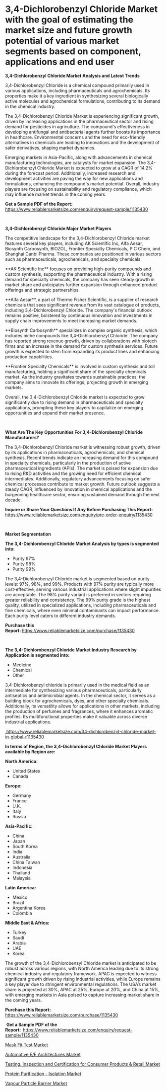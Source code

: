 <p><h1>3,4-Dichlorobenzyl Chloride Market with the goal of estimating the market size and future growth potential of various market segments based on component, applications and end user</h1></p><p><strong>3,4-Dichlorobenzyl Chloride Market Analysis and Latest Trends</strong></p>
<p><p>3,4-Dichlorobenzyl Chloride is a chemical compound primarily used in various applications, including pharmaceuticals and agrochemicals. Its properties make it a key ingredient in synthesizing several biologically active molecules and agrochemical formulations, contributing to its demand in the chemical industry.</p><p>The 3,4-Dichlorobenzyl Chloride Market is experiencing significant growth, driven by increasing applications in the pharmaceutical sector and rising demand for pesticides in agriculture. The compound's effectiveness in developing antifungal and antibacterial agents further boosts its importance in healthcare. Environmental concerns and the need for eco-friendly alternatives in chemicals are leading to innovations and the development of safer derivatives, shaping market dynamics.</p><p>Emerging markets in Asia-Pacific, along with advancements in chemical manufacturing technologies, are catalysts for market expansion. The 3,4-Dichlorobenzyl Chloride Market is expected to grow at a CAGR of 14.2% during the forecast period. Additionally, increased research and development activities are paving the way for new applications and formulations, enhancing the compound's market potential. Overall, industry players are focusing on sustainability and regulatory compliance, which may influence market trends in the coming years.</p></p>
<p><strong>Get a Sample PDF of the Report:&nbsp;</strong> <a href="https://www.reliablemarketsize.com/enquiry/request-sample/1135430?utm_campaign=1349&utm_medium=2&utm_source=Github&utm_content=ia&utm_term=13102024&utm_id=34-dichlorobenzyl-chloride">https://www.reliablemarketsize.com/enquiry/request-sample/1135430</a></p>
<p>&nbsp;</p>
<p><strong>3,4-Dichlorobenzyl Chloride Major Market Players</strong></p>
<p><p>The competitive landscape for the 3,4-Dichlorobenzyl Chloride market features several key players, including AK Scientific Inc, Alfa Aesar, Biosynth Carbosynth, BIOZOL, Frontier Specialty Chemicals, P C Chem, and Shanghai Canbi Pharma. These companies are positioned in various sectors such as pharmaceuticals, agrochemicals, and specialty chemicals.</p><p>**AK Scientific Inc** focuses on providing high-purity compounds and custom synthesis, supporting the pharmaceutical industry. With a rising demand for specialty chemicals, the company has seen steady growth in market share and anticipates further expansion through enhanced product offerings and strategic partnerships.</p><p>**Alfa Aesar**, a part of Thermo Fisher Scientific, is a supplier of research chemicals that sees significant revenue from its vast catalogue of products, including 3,4-Dichlorobenzyl Chloride. The company's financial outlook remains positive, bolstered by continuous innovation and investments in supply chain improvements to meet increasing market demands.</p><p>**Biosynth Carbosynth** specializes in complex organic synthesis, which includes niche compounds like 3,4-Dichlorobenzyl Chloride. The company has reported strong revenue growth, driven by collaborations with biotech firms and an increase in the demand for custom synthesis services. Future growth is expected to stem from expanding its product lines and enhancing production capabilities.</p><p>**Frontier Specialty Chemicals** is involved in custom synthesis and toll manufacturing, holding a significant share of the specialty chemicals market. As the industry gravitates towards sustainable practices, the company aims to innovate its offerings, projecting growth in emerging markets.</p><p>Overall, the 3,4-Dichlorobenzyl Chloride market is expected to grow significantly due to rising demand in pharmaceuticals and specialty applications, prompting these key players to capitalize on emerging opportunities and expand their market presence.</p></p>
<p>&nbsp;</p>
<p><strong>What Are The Key Opportunities For 3,4-Dichlorobenzyl Chloride Manufacturers?</strong></p>
<p><p>The 3,4-Dichlorobenzyl Chloride market is witnessing robust growth, driven by its applications in pharmaceuticals, agrochemicals, and chemical synthesis. Recent trends indicate an increasing demand for this compound in specialty chemicals, particularly in the production of active pharmaceutical ingredients (APIs). The market is poised for expansion due to rising R&D activities and the growing need for efficient chemical intermediates. Additionally, regulatory advancements focusing on safer chemical processes contribute to market growth. Future outlook suggests a steady CAGR, influenced by innovation in chemical applications and the burgeoning healthcare sector, ensuring sustained demand through the next decade.</p></p>
<p><strong>Inquire or Share Your Questions If Any Before Purchasing This Report:</strong> <a href="https://www.reliablemarketsize.com/enquiry/pre-order-enquiry/1135430?utm_campaign=1349&utm_medium=2&utm_source=Github&utm_content=ia&utm_term=13102024&utm_id=34-dichlorobenzyl-chloride">https://www.reliablemarketsize.com/enquiry/pre-order-enquiry/1135430</a></p>
<p>&nbsp;</p>
<p><strong>Market Segmentation</strong></p>
<p><strong>The 3,4-Dichlorobenzyl Chloride Market Analysis by types is segmented into:</strong></p>
<p><ul><li>Purity 97%</li><li>Purity 98%</li><li>Purity 99%</li></ul></p>
<p><p>The 3,4-Dichlorobenzyl Chloride market is segmented based on purity levels: 97%, 98%, and 99%. Products with 97% purity are typically more cost-effective, serving various industrial applications where slight impurities are acceptable. The 98% purity variant is preferred in sectors requiring greater reliability and consistency. The 99% purity grade is the highest quality, utilized in specialized applications, including pharmaceuticals and fine chemicals, where even minimal contaminants can impact performance. Each purity level caters to different industry demands.</p></p>
<p><strong>Purchase this Report:&nbsp;</strong><a href="https://www.reliablemarketsize.com/purchase/1135430?utm_campaign=1349&utm_medium=2&utm_source=Github&utm_content=ia&utm_term=13102024&utm_id=34-dichlorobenzyl-chloride">https://www.reliablemarketsize.com/purchase/1135430</a></p>
<p>&nbsp;</p>
<p><strong>The 3,4-Dichlorobenzyl Chloride Market Industry Research by Application is segmented into:</strong></p>
<p><ul><li>Medicine</li><li>Chemical</li><li>Other</li></ul></p>
<p><p>3,4-Dichlorobenzyl chloride is primarily used in the medical field as an intermediate for synthesizing various pharmaceuticals, particularly antiseptics and antimicrobial agents. In the chemical sector, it serves as a building block for agrochemicals, dyes, and other specialty chemicals. Additionally, its versatility allows for applications in other markets, including the production of perfumes and fragrances, where it enhances aromatic profiles. Its multifunctional properties make it valuable across diverse industrial applications.</p></p>
<p><a href="https://www.reliablemarketsize.com/34-dichlorobenzyl-chloride-market-in-global-r1135430?utm_campaign=1349&utm_medium=2&utm_source=Github&utm_content=ia&utm_term=13102024&utm_id=34-dichlorobenzyl-chloride">&nbsp;https://www.reliablemarketsize.com/34-dichlorobenzyl-chloride-market-in-global-r1135430</a></p>
<p><strong>In terms of Region, the 3,4-Dichlorobenzyl Chloride Market Players available by Region are:</strong></p>
<p>
    <p> <strong> North America: </strong>
        <ul>
            <li>United States</li>
            <li>Canada</li>
        </ul>
        </p> 
    <p> <strong> Europe: </strong>
        <ul>
            <li>Germany</li>
            <li>France</li>
            <li>U.K.</li>
            <li>Italy</li>
            <li>Russia</li>
        </ul>
        </p> 
    <p> <strong> Asia-Pacific: </strong>
        <ul>
            <li>China</li>
            <li>Japan</li>
            <li>South Korea</li>
            <li>India</li>
            <li>Australia</li>
            <li>China Taiwan</li>
            <li>Indonesia</li>
            <li>Thailand</li>
            <li>Malaysia</li>
        </ul>
        </p> 
    <p> <strong> Latin America: </strong>
        <ul>
            <li>Mexico</li>
            <li>Brazil</li>
            <li>Argentina Korea</li>
            <li>Colombia</li>
        </ul>
        </p> 
    <p> <strong> Middle East & Africa: </strong>
        <ul>
            <li>Turkey</li>
            <li>Saudi</li>
            <li>Arabia</li>
            <li>UAE</li>
            <li>Korea</li>
        </ul>
    </p>
    </p>
<p><p>The growth of the 3,4-Dichlorobenzyl Chloride market is anticipated to be robust across various regions, with North America leading due to its strong chemical industry and regulatory framework. APAC is expected to witness significant growth driven by rising industrial activities, while Europe remains a key player due to stringent environmental regulations. The USA’s market share is projected at 30%, APAC at 25%, Europe at 20%, and China at 15%, with emerging markets in Asia poised to capture increasing market share in the coming years.</p></p>
<p><strong>Purchase this Report: </strong><a href="https://www.reliablemarketsize.com/purchase/1135430?utm_campaign=1349&utm_medium=2&utm_source=Github&utm_content=ia&utm_term=13102024&utm_id=34-dichlorobenzyl-chloride">https://www.reliablemarketsize.com/purchase/1135430</a></p>
<p>&nbsp;<strong>Get a Sample PDF of the Report:&nbsp;&nbsp;</strong><a href="https://www.reliablemarketsize.com/enquiry/request-sample/1135430?utm_campaign=1349&utm_medium=2&utm_source=Github&utm_content=ia&utm_term=13102024&utm_id=34-dichlorobenzyl-chloride">https://www.reliablemarketsize.com/enquiry/request-sample/1135430</a></p>
<p><strong></strong></p>
<p><p><a href="https://www.linkedin.com/pulse/navigating-mask-fit-test-market-expert-analysis-forecast-i07ve?utm_campaign=1349&utm_medium=2&utm_source=Github&utm_content=ia&utm_term=13102024&utm_id=34-dichlorobenzyl-chloride">Mask Fit Test Market</a></p><p><a href="https://www.linkedin.com/pulse/pioneering-growth-analyzing-global-automotive-ee-architectures-g9cce?utm_campaign=1349&utm_medium=2&utm_source=Github&utm_content=ia&utm_term=13102024&utm_id=34-dichlorobenzyl-chloride">Automotive E/E Architectures Market</a></p><p><a href="https://www.linkedin.com/pulse/emerging-testing-inspection-certification-consumer-products-yjyze?utm_campaign=1349&utm_medium=2&utm_source=Github&utm_content=ia&utm_term=13102024&utm_id=34-dichlorobenzyl-chloride">Testing, Inspection and Certification for Consumer Products & Retail Market</a></p><p><a href="https://www.linkedin.com/pulse/key-drivers-protein-purification-isolation-market-trends-jgjbe?utm_campaign=1349&utm_medium=2&utm_source=Github&utm_content=ia&utm_term=13102024&utm_id=34-dichlorobenzyl-chloride">Protein Purification - Isolation Market</a></p><p><a href="https://github.com/ashepherd82/Market-Research-Report-List-6/blob/main/vapour-particle-barrier-market.md?utm_campaign=1349&utm_medium=2&utm_source=Github&utm_content=ia&utm_term=13102024&utm_id=34-dichlorobenzyl-chloride">Vapour Particle Barrier Market</a></p></p>
